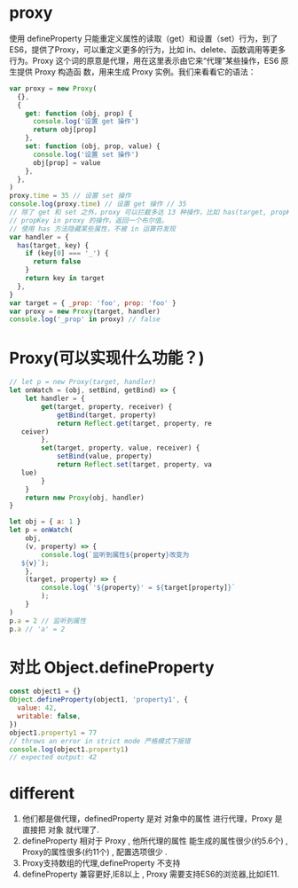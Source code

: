 # proxy

使用 defineProperty 只能重定义属性的读取（get）和设置（set）行为，到了 ES6，提供了Proxy，可以重定义更多的行为，比如
in、delete、函数调用等更多行为。Proxy 这个词的原意是代理，用在这里表示由它来“代理”某些操作，ES6 原生提供 Proxy 构造函
数，用来生成 Proxy 实例。我们来看看它的语法：

```js
var proxy = new Proxy(
  {},
  {
    get: function (obj, prop) {
      console.log('设置 get 操作')
      return obj[prop]
    },
    set: function (obj, prop, value) {
      console.log('设置 set 操作')
      obj[prop] = value
    },
  },
)
proxy.time = 35 // 设置 set 操作
console.log(proxy.time) // 设置 get 操作 // 35
// 除了 get 和 set 之外，proxy 可以拦截多达 13 种操作，比如 has(target, propKey)，可以拦截
// propKey in proxy 的操作，返回一个布尔值。
// 使用 has 方法隐藏某些属性，不被 in 运算符发现
var handler = {
  has(target, key) {
    if (key[0] === '_') {
      return false
    }
    return key in target
  },
}
var target = { _prop: 'foo', prop: 'foo' }
var proxy = new Proxy(target, handler)
console.log('_prop' in proxy) // false
```

# Proxy(可以实现什么功能？)

```js
// let p = new Proxy(target, handler)
let onWatch = (obj, setBind, getBind) => {
    let handler = {
        get(target, property, receiver) {
            getBind(target, property)
            return Reflect.get(target, property, re
   ceiver)
        },
        set(target, property, value, receiver) {
            setBind(value, property)
            return Reflect.set(target, property, va
   lue)
        }
    }
    return new Proxy(obj, handler)
}

let obj = { a: 1 }
let p = onWatch(
    obj,
    (v, property) => {
        console.log(`监听到属性${property}改变为
   ${v}`);
    },
    (target, property) => {
        console.log(`'${property}' = ${target[property]}`
        );
    }
)
p.a = 2 // 监听到属性
p.a // 'a' = 2

```

# 对比 Object.defineProperty

```js
const object1 = {}
Object.defineProperty(object1, 'property1', {
  value: 42,
  writable: false,
})
object1.property1 = 77
// throws an error in strict mode 严格模式下报错
console.log(object1.property1)
// expected output: 42
```

# different

1. 他们都是做代理，definedProperty 是对 对象中的属性 进行代理，Proxy 是直接把 对象 就代理了.
2. defineProperty 相对于 Proxy , 他所代理的属性 能生成的属性很少(约5.6个) , Proxy的属性很多(约11个) , 配置选项很少 .
3. Proxy支持数组的代理,defineProperty 不支持
4. defineProperty 兼容更好,IE8以上 , Proxy 需要支持ES6的浏览器,比如IE11.

